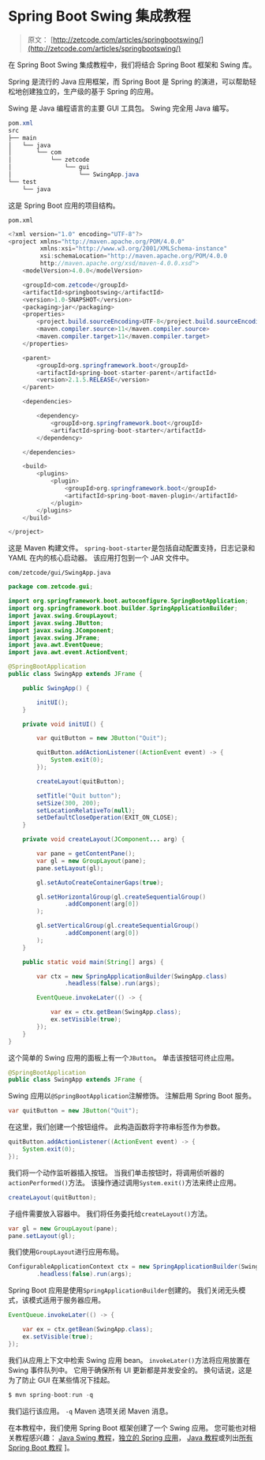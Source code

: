 # Spring Boot Swing 集成教程

> 原文： [http://zetcode.com/articles/springbootswing/](http://zetcode.com/articles/springbootswing/)

在 Spring Boot Swing 集成教程中，我们将结合 Spring Boot 框架和 Swing 库。

Spring 是流行的 Java 应用框架，而 Spring Boot 是 Spring 的演进，可以帮助轻松地创建独立的，生产级的基于 Spring 的应用。

Swing 是 Java 编程语言的主要 GUI 工具包。 Swing 完全用 Java 编写。

```java
pom.xml
src
├── main
│   └── java
│       └── com
│           └── zetcode
│               └── gui
│                   └── SwingApp.java
└── test
    └── java

```

这是 Spring Boot 应用的项目结构。

`pom.xml`

```java
<?xml version="1.0" encoding="UTF-8"?>
<project xmlns="http://maven.apache.org/POM/4.0.0"
         xmlns:xsi="http://www.w3.org/2001/XMLSchema-instance"
         xsi:schemaLocation="http://maven.apache.org/POM/4.0.0
         http://maven.apache.org/xsd/maven-4.0.0.xsd">
    <modelVersion>4.0.0</modelVersion>

    <groupId>com.zetcode</groupId>
    <artifactId>springbootswing</artifactId>
    <version>1.0-SNAPSHOT</version>
    <packaging>jar</packaging>
    <properties>
        <project.build.sourceEncoding>UTF-8</project.build.sourceEncoding>
        <maven.compiler.source>11</maven.compiler.source>
        <maven.compiler.target>11</maven.compiler.target>
    </properties>

    <parent>
        <groupId>org.springframework.boot</groupId>
        <artifactId>spring-boot-starter-parent</artifactId>
        <version>2.1.5.RELEASE</version>
    </parent>

    <dependencies>

        <dependency>
            <groupId>org.springframework.boot</groupId>
            <artifactId>spring-boot-starter</artifactId>
        </dependency>

    </dependencies>

    <build>
        <plugins>
            <plugin>
                <groupId>org.springframework.boot</groupId>
                <artifactId>spring-boot-maven-plugin</artifactId>
            </plugin>
        </plugins>
    </build>

</project>

```

这是 Maven 构建文件。 `spring-boot-starter`是包括自动配置支持，日志记录和 YAML 在内的核心启动器。 该应用打包到一个 JAR 文件中。

`com/zetcode/gui/SwingApp.java`

```java
package com.zetcode.gui;

import org.springframework.boot.autoconfigure.SpringBootApplication;
import org.springframework.boot.builder.SpringApplicationBuilder;
import javax.swing.GroupLayout;
import javax.swing.JButton;
import javax.swing.JComponent;
import javax.swing.JFrame;
import java.awt.EventQueue;
import java.awt.event.ActionEvent;

@SpringBootApplication
public class SwingApp extends JFrame {

    public SwingApp() {

        initUI();
    }

    private void initUI() {

        var quitButton = new JButton("Quit");

        quitButton.addActionListener((ActionEvent event) -> {
            System.exit(0);
        });

        createLayout(quitButton);

        setTitle("Quit button");
        setSize(300, 200);
        setLocationRelativeTo(null);
        setDefaultCloseOperation(EXIT_ON_CLOSE);
    }

    private void createLayout(JComponent... arg) {

        var pane = getContentPane();
        var gl = new GroupLayout(pane);
        pane.setLayout(gl);

        gl.setAutoCreateContainerGaps(true);

        gl.setHorizontalGroup(gl.createSequentialGroup()
                .addComponent(arg[0])
        );

        gl.setVerticalGroup(gl.createSequentialGroup()
                .addComponent(arg[0])
        );
    }

    public static void main(String[] args) {

        var ctx = new SpringApplicationBuilder(SwingApp.class)
                .headless(false).run(args);

        EventQueue.invokeLater(() -> {

            var ex = ctx.getBean(SwingApp.class);
            ex.setVisible(true);
        });
    }
}

```

这个简单的 Swing 应用的面板上有一个`JButton`。 单击该按钮可终止应用。

```java
@SpringBootApplication
public class SwingApp extends JFrame {

```

Swing 应用以`@SpringBootApplication`注解修饰。 注解启用 Spring Boot 服务。

```java
var quitButton = new JButton("Quit");

```

在这里，我们创建一个按钮组件。 此构造函数将字符串标签作为参数。

```java
quitButton.addActionListener((ActionEvent event) -> {
    System.exit(0);
});

```

我们将一个动作监听器插入按钮。 当我们单击按钮时，将调用侦听器的`actionPerformed()`方法。 该操作通过调用`System.exit()`方法来终止应用。

```java
createLayout(quitButton);

```

子组件需要放入容器中。 我们将任务委托给`createLayout()`方法。

```java
var gl = new GroupLayout(pane);
pane.setLayout(gl);

```

我们使用`GroupLayout`进行应用布局。

```java
ConfigurableApplicationContext ctx = new SpringApplicationBuilder(SwingApp.class)
        .headless(false).run(args);

```

Spring Boot 应用是使用`SpringApplicationBuilder`创建的。 我们关闭无头模式，该模式适用于服务器应用。

```java
EventQueue.invokeLater(() -> {

    var ex = ctx.getBean(SwingApp.class);
    ex.setVisible(true);
});

```

我们从应用上下文中检索 Swing 应用 bean。 `invokeLater()`方法将应用放置在 Swing 事件队列中。 它用于确保所有 UI 更新都是并发安全的。 换句话说，这是为了防止 GUI 在某些情况下挂起。

```java
$ mvn spring-boot:run -q

```

我们运行该应用。 `-q` Maven 选项关闭 Maven 消息。

在本教程中，我们使用 Spring Boot 框架创建了一个 Swing 应用。 您可能也对相关教程感兴趣： [Java Swing 教程](/tutorials/javaswingtutorial/)，[独立的 Spring 应用](/articles/standalonespring/)， [Java 教程](/lang/java/)或列出[所有 Spring Boot 教程](/all/#sprigboot) ]。